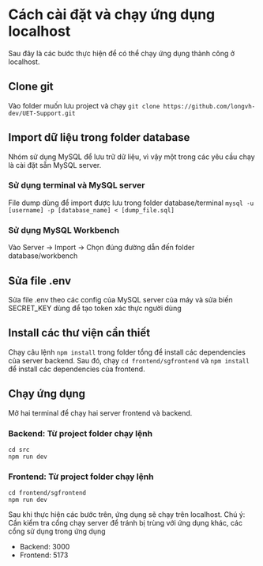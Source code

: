 # Cách cài đặt và chạy ứng dụng localhost
Sau đây là các bước thực hiện để có thể chạy ứng dụng thành công ở localhost.


## Clone git
Vào folder muốn lưu project và chạy `git clone https://github.com/longvh-dev/UET-Support.git`

## Import dữ liệu trong folder database
Nhóm sử dụng MySQL để lưu trữ dữ liệu, vì vậy một trong các yêu cầu chạy là cài đặt sẵn MySQL server.

### Sử dụng terminal và MySQL server
File dump dùng để import được lưu trong folder database/terminal
`mysql -u [username] -p [database_name] < [dump_file.sql]`

### Sử dụng MySQL Workbench
Vào Server -> Import -> Chọn đúng đường dẫn đến folder database/workbench

## Sửa file .env
Sửa file .env theo các config của MySQL server của máy và sửa biến SECRET_KEY dùng để tạo token xác thực người dùng 

## Install các thư viện cần thiết
Chạy câu lệnh `npm install` trong folder tổng để install các dependencies của server backend. Sau đó, chạy `cd frontend/sgfrontend` và `npm install` để install các dependencies của frontend.

## Chạy ứng dụng
Mở hai terminal để chạy hai server frontend và backend. 

### Backend: Từ project folder chạy lệnh
```
cd src
npm run dev
```

### Frontend: Từ project folder chạy lệnh
```
cd frontend/sgfrontend
npm run dev
```

Sau khi thực hiện các bước trên, ứng dụng sẽ chạy trên localhost.
Chú ý: Cần kiểm tra cổng chạy server để tránh bị trùng với ứng dụng khác, các cổng sử dụng trong ứng dụng
- Backend: 3000
- Frontend: 5173